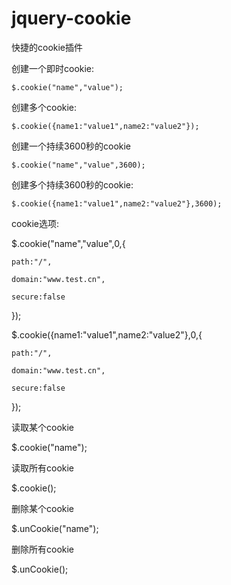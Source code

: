 jquery-cookie
=============

快捷的cookie插件
  

创建一个即时cookie:
  
    $.cookie("name","value");
 

创建多个cookie:
  
    $.cookie({name1:"value1",name2:"value2"});
  

  
创建一个持续3600秒的cookie
  
    $.cookie("name","value",3600);
  

  
创建多个持续3600秒的cookie:
  
    $.cookie({name1:"value1",name2:"value2"},3600);
  

  
cookie选项:
  
   $.cookie("name","value",0,{
  
    path:"/",
  
    domain:"www.test.cn",
  
    secure:false
  
   });
  

  
   $.cookie({name1:"value1",name2:"value2"},0,{
  
    path:"/",
  
    domain:"www.test.cn",
  
    secure:false
  
   });
  

  
读取某个cookie

   $.cookie("name");
  

  
读取所有cookie
  
   $.cookie();
  

  
删除某个cookie
  
   $.unCookie("name");
  

  
删除所有cookie
  
   $.unCookie();